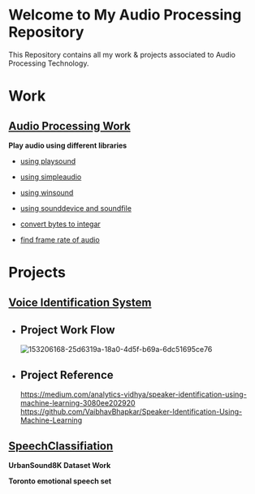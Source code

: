 # Welcome to My Audio Processing Repository

This Repository contains all my work & projects associated to Audio Processing Technology.

# Work  
## [Audio Processing Work](https://github.com/Muhammad-Usama-07/Audio-Processing/blob/main/AudioBasedWork.ipynb)

**Play audio using different libraries** 

  - [using playsound](https://github.com/Muhammad-Usama-07/Audio-Processing/blob/79f57bcdfcee744f00fdd68527d21fdc5e1e900b/AudioBasedWork.ipynb)
  
  - [using simpleaudio](https://github.com/Muhammad-Usama-07/Audio-Processing/blob/60b46d402d766d420231877713f8849a08f401e1/AudioBasedWork.ipynb)
  
  - [using winsound](https://github.com/Muhammad-Usama-07/Audio-Processing/blob/efa7c7b758d1428e8e2bea7c16f9dfc80c08af98/AudioBasedWork.ipynb)
  
  - [using sounddevice and soundfile](https://github.com/Muhammad-Usama-07/Audio-Processing/blob/1c08a5ccc53a3e422c1169c114d084c1ee8dcb18/AudioBasedWork.ipynb)
  
  - [convert bytes to integar](https://github.com/Muhammad-Usama-07/Audio-Processing/blob/0856baa3aaa8898d84fa799b6bc0f8fd38f23901/AudioBasedWork.ipynb)
  
  - [find frame rate of audio](https://github.com/Muhammad-Usama-07/Audio-Processing/blob/f440586892e300b21431db7e36be93e5b79aff6f/AudioBasedWork.ipynb)


# Projects 
## [Voice Identification System](https://github.com/Muhammad-Usama-07/Audio-Processing-/tree/main/voice%20identification%20system)
 - ## Project Work Flow
   ![153206168-25d6319a-18a0-4d5f-b69a-6dc51695ce76](https://user-images.githubusercontent.com/51862131/153382240-03fd542c-ed41-4bf1-9959-baa8f870068b.png)
   
 - ## Project Reference
   https://medium.com/analytics-vidhya/speaker-identification-using-machine-learning-3080ee202920
   https://github.com/VaibhavBhapkar/Speaker-Identification-Using-Machine-Learning
   
## [SpeechClassifiation](https://github.com/Muhammad-Usama-07/Audio-Processing/tree/main/SpeechClassification)

**UrbanSound8K Dataset Work**

**Toronto emotional speech set**
